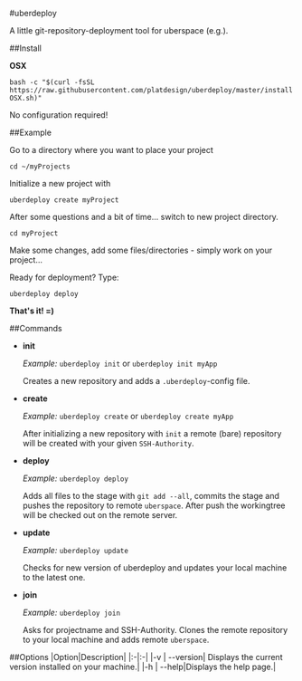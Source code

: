 #uberdeploy

A little git-repository-deployment tool for uberspace (e.g.).

##Install

**OSX**

`bash -c "$(curl -fsSL https://raw.githubusercontent.com/platdesign/uberdeploy/master/installOSX.sh)"`

No configuration required!

##Example

Go to a directory where you want to place your project

`cd ~/myProjects`

Initialize a new project with

`uberdeploy create myProject`

After some questions and a bit of time... switch to new project directory. 

`cd myProject`

Make some changes, add some files/directories - simply work on your project...

Ready for deployment? Type:

`uberdeploy deploy`

**That's it! =)**



##Commands
- **init**

	*Example:* `uberdeploy init` or `uberdeploy init myApp`
	
	Creates a new repository and adds a `.uberdeploy`-config file.

- **create**

	*Example:* `uberdeploy create` or `uberdeploy create myApp`
	
	After initializing a new repository with `init` a remote (bare) repository will be created with your given `SSH-Authority`.

- **deploy**
	
	*Example:* `uberdeploy deploy`
	
	Adds all files to the stage with `git add --all`, commits the stage and pushes the repository to remote `uberspace`. After push the workingtree will be checked out on the remote server.
	
- **update**

	*Example:* `uberdeploy update`

	Checks for new version of uberdeploy and updates your local machine to the latest one.
	
- **join**

	*Example:* `uberdeploy join`
	
	Asks for projectname and SSH-Authority. Clones the remote repository to your local machine and adds remote `uberspace`.
	
	
##Options
|Option|Description|
|:-|:-|
|-v \| --version| Displays the current version installed on your machine.|
|-h \| --help|Displays the help page.|